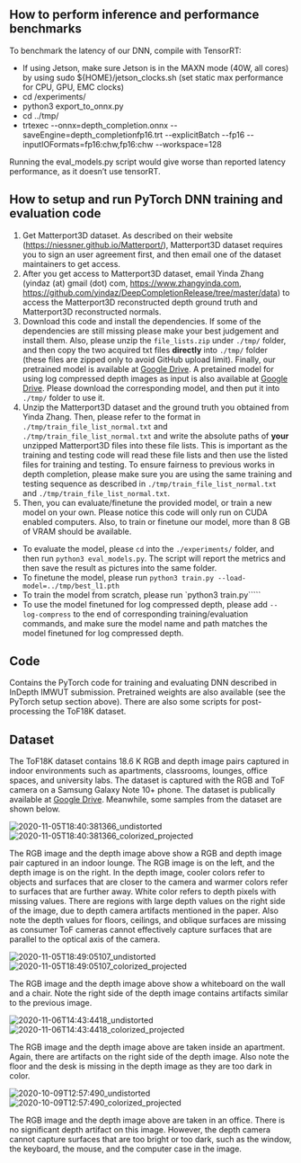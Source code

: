 ## How to perform inference and performance benchmarks
To benchmark the latency of our DNN, compile with TensorRT:
- If using Jetson, make sure Jetson is in the MAXN mode (40W, all cores) by using sudo ${HOME}/jetson_clocks.sh (set static max performance for CPU, GPU, EMC clocks)
- cd <InDepth dir>/experiments/
- python3 export_to_onnx.py 
- cd ../tmp/
- trtexec --onnx=depth_completion.onnx --saveEngine=depth_completionfp16.trt --explicitBatch --fp16 --inputIOFormats=fp16:chw,fp16:chw --workspace=128

Running the eval_models.py script would give worse than reported latency performance, as it doesn’t use tensorRT. 

## How to setup and run PyTorch DNN training and evaluation code
1. Get Matterport3D dataset. As described on their website (https://niessner.github.io/Matterport/), Matterport3D dataset requires you to sign an user agreement first, and then email one of the dataset maintainers to get access.
2. After you get access to Matterport3D dataset, email Yinda Zhang (yindaz (at) gmail (dot) com, https://www.zhangyinda.com, https://github.com/yindaz/DeepCompletionRelease/tree/master/data) to access the Matterport3D reconstructed depth ground truth and Matterport3D reconstructed normals.
3. Download this code and install the dependencies. If some of the dependencies are still missing please make your best judgement and install them. Also, please unzip the `file_lists.zip` under `./tmp/` folder, and then copy the two acquired txt files **directly** into `./tmp/` folder (these files are zipped only to avoid GitHub upload limit). Finally, our pretrained model is available at [Google Drive](https://drive.google.com/file/d/10UbsmaS9ZgvTsKTtnY67TuFrVPa1llhf/view?usp=sharing). A pretained model for using log compressed depth images as input is also available at [Google Drive](https://drive.google.com/file/d/1PjdqrkraPLOU0l2c-6Z5_DlsLr_I8mne/view?usp=sharing). Please download the corresponding model, and then put it into `./tmp/` folder to use it. 
4. Unzip the Matterport3D dataset and the ground truth you obtained from Yinda Zhang. Then, please refer to the format in `./tmp/train_file_list_normal.txt` and `./tmp/train_file_list_normal.txt` and write the absolute paths of **your** unzipped Matterport3D files into these file lists. This is important as the training and testing code will read these file lists and then use the listed files for training and testing. To ensure fairness to previous works in depth completion, please make sure you are using the same training and testing sequence as described in `./tmp/train_file_list_normal.txt` and `./tmp/train_file_list_normal.txt`.
5. Then, you can evaluate/finetune the provided model, or train a new model on your own. Please notice this code will only run on CUDA enabled computers. Also, to train or finetune our model, more than 8 GB of VRAM should be available.
  - To evaluate the model, please `cd` into the `./experiments/` folder, and then run `python3 eval_models.py`. The script will report the metrics and then save the result as pictures into the same folder.
  - To finetune the model, please run `python3 train.py --load-model=../tmp/best_l1.pth`
  - To train the model from scratch, please run `python3 train.py`````
  - To use the model finetuned for log compressed depth, please add `--log-compress` to the end of corresponding training/evaluation commands, and make sure the model name and path matches the model finetuned for log compressed depth. 

## Code
Contains the PyTorch code for training and evaluating DNN described in InDepth IMWUT submission. Pretrained weights are also available (see the PyTorch setup section above). There are also some scripts for post-processing the ToF18K dataset. 

## Dataset
The ToF18K dataset contains 18.6 K RGB and depth image pairs captured in indoor environments such as apartments, classrooms, lounges, office spaces, and university labs. The dataset is captured with the RGB and ToF camera on a Samsung Galaxy Note 10+ phone. The dataset is publically available at [Google Drive](https://drive.google.com/file/d/1df4Sw7e_qtJ8XCaS2QcwgbiaQP6AZ5u7/view?usp=sharing). Meanwhile, some samples from the dataset are shown below. 

![2020-11-05T18:40:381366_undistorted](https://user-images.githubusercontent.com/85352183/144230503-b06889b5-4672-456c-b8bd-3d2a19a4c446.jpg)
![2020-11-05T18:40:381366_colorized_projected](https://user-images.githubusercontent.com/85352183/144230500-f1cb1fb4-aff5-498b-be7a-660924d3b67d.png)

The RGB image and the depth image above show a RGB and depth image pair captured in an indoor lounge. The RGB image is on the left, and the depth image is on the right. In the depth image, cooler colors refer to objects and surfaces that are closer to the camera and warmer colors refer to surfaces that are further away. White color refers to depth pixels with missing values. There are regions with large depth values on the right side of the image, due to depth camera artifacts mentioned in the paper. Also note the depth values for floors, ceilings, and oblique surfaces are missing as consumer ToF cameras cannot effectively capture surfaces that are parallel to the optical axis of the camera. 

![2020-11-05T18:49:05107_undistorted](https://user-images.githubusercontent.com/85352183/144230598-418ba9d2-a77c-4121-ac19-2c19bc26fcf4.jpg)
![2020-11-05T18:49:05107_colorized_projected](https://user-images.githubusercontent.com/85352183/144230596-98814705-c5a0-41d3-b947-e37800801105.png)

The RGB image and the depth image above show a whiteboard on the wall and a chair. Note the right side of the depth image contains artifacts similar to the previous image.  

![2020-11-06T14:43:4418_undistorted](https://user-images.githubusercontent.com/85352183/144230648-de66d501-135f-420a-af2d-4f23bafa0f99.jpg)
![2020-11-06T14:43:4418_colorized_projected](https://user-images.githubusercontent.com/85352183/144230647-43457b3e-42ad-45b5-95d1-e07bb4475224.png)

The RGB image and the depth image above are taken inside an apartment. Again, there are artifacts on the right side of the depth image. Also note the floor and the desk is missing in the depth image as they are too dark in color. 

![2020-10-09T12:57:490_undistorted](https://user-images.githubusercontent.com/85352183/144230742-2326797b-7c62-4e91-bfd6-8065dd42711e.jpg)
![2020-10-09T12:57:490_colorized_projected](https://user-images.githubusercontent.com/85352183/144230740-27fba7e8-bed2-4644-beda-161b961c0dd9.png)

The RGB image and the depth image above are taken in an office. There is no significant depth artifact on this image. However, the depth camera cannot capture surfaces that are too bright or too dark, such as the window, the keyboard, the mouse, and the computer case in the image. 
